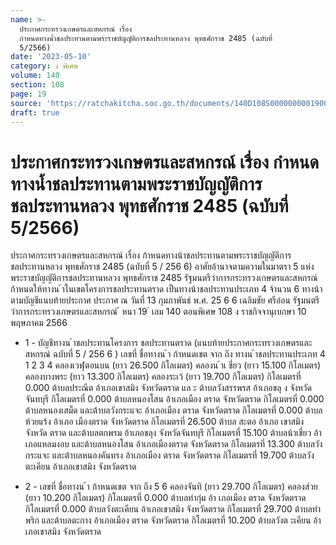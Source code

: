 ```yaml
---
name: >-
  ประกาศกระทรวงเกษตรและสหกรณ์ เรื่อง
  กำหนดทางน้ำชลประทานตามพระราชบัญญัติการชลประทานหลวง พุทธศักราช 2485 (ฉบับที่
  5/2566)
date: '2023-05-10'
category: ง พิเศษ
volume: 140
section: 108
page: 19
source: 'https://ratchakitcha.soc.go.th/documents/140D108S0000000001900.pdf'
draft: true
---
```


# ประกาศกระทรวงเกษตรและสหกรณ์ เรื่อง กำหนดทางน้ำชลประทานตามพระราชบัญญัติการชลประทานหลวง พุทธศักราช 2485 (ฉบับที่ 5/2566)

ประกาศกระทรวงเกษตรและสหกรณ์ เรื่อง ก้าหนดทางน้าชลประทานตามพระราชบัญญัติการชลประทานหลวง พุทธศักราช 2485 (ฉบับที่ 5 / 256 6) อาศัยอ้านาจตามความในมาตรา 5 แห่งพระราชบัญญัติการชลประทานหลวง พุทธศักราช 2485 รัฐมนตรีว่าการกระทรวงเกษตรและสหกรณ์ ก้าหนดให้ทางน ้าในเขตโครงการชลประทานตราด เป็นทางน้าชลประทานประเภท 4 จ้านวน 6 ทางน้า ตามบัญชีแนบท้ายประกาศ ประกาศ ณ วันที่ 13 กุมภาพันธ์ พ.ศ. 25 6 6 เฉลิมชัย ศรีอ่อน รัฐมนตรีว่าการกระทรวงเกษตรและสหกรณ์ ้ หนา 19 ่ เลม 140 ตอนพิเศษ 108 ง ราชกิจจานุเบกษา 10 พฤษภาคม 2566

- 1 - บัญชีทางน ้าชลประทานโครงการ ชลประทานตราด (แนบท้ายประกาศกระทรวงเกษตรและสหกรณ์ ฉบับที่ 5 / 256 6 ) เลขที่ ชื่อทางน ้า ก้าหนดเขต จาก ถึง ทางน ้าชลประทานประเภท 4 1 2 3 4 คลองเวฬุตอนบน (ยาว 26.500 กิโลเมตร) คลองน ้าเ ชี่ยว (ยาว 15.100 กิโลเมตร) คลองบางพระ (ยาว 13.300 กิโลเมตร) คลองระเว้ (ยาว 19.700 กิโลเมตร) กิโลเมตรที่ 0.000 ต้าบลประณีต อ้าเภอเขาสมิง จังหวัดตราด แล ะ ต้าบลวังสรรพรส อ้าเภอขลุ ง จังหวัดจันทบุรี กิโลเมตรที่ 0.000 ต้าบลหนองโสน อ้าเภอเมือง ตราด จังหวัดตราด กิโลเมตรที่ 0.000 ต้าบลหนองเสม็ด และต้าบลวังกระแจะ อ้าเภอเมือง ตราด จังหวัดตราด กิโลเมตรที่ 0.000 ต้าบล ห้วยแร้ง อ้าเภอ เมืองตราด จังหวัดตราด กิโลเมตรที่ 26.500 ต้าบล สะตอ อ้าเภอ เขาสมิง จังหวัด ตราด และต้าบลตกพรม อ้าเภอขลุง จังหวัดจันทบุรี กิโลเมตรที่ 15.100 ต้าบลน้าเชี่ยว อ้าเภอแหลมงอบ และต้าบลหนองโสน อ้าเภอเมืองตราด จังหวัดตราด กิโลเมตรที่ 13.300 ต้าบลวังกระแจะ และต้าบลหนองคันทรง อ้าเภอเมือง ตราด จังหวัดตราด กิโลเมตรที่ 19.700 ต้าบลวังตะเคียน อ้าเภอเขาสมิง จังหวัดตราด

- 2 - เลขที่ ชื่อทางน ้า ก้าหนดเขต จาก ถึง 5 6 คลองจันทิ (ยาว 29.700 กิโลเมตร) คลองส่วย (ยาว 10.200 กิโลเมตร) กิโลเมตรที่ 0.000 ต้าบลท่ากุ่ม อ้า เภอเมือง ตราด จังหวัดตราด กิโลเมตรที่ 0.000 ต้าบลวังตะเคียน อ้าเภอเขาสมิง จังหวัดตราด กิโลเมตรที่ 29.700 ต้าบลท่าพริก และต้าบลตะกาง อ้าเภอเมือง ตราด จังหวัดตราด กิโลเมตรที่ 10.200 ต้าบลวังต ะเคียน อ้าเภอเขาสมิง จังหวัดตราด
